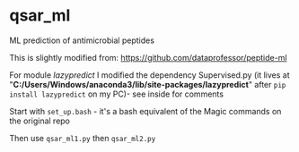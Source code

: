 # qsar_ml
ML prediction of antimicrobial peptides

This is slightly modified from: https://github.com/dataprofessor/peptide-ml

For module *lazypredict* I modified the dependency Supervised.py (it lives at "**C:/Users/Windows/anaconda3/lib/site-packages/lazypredict**" after `pip install lazypredict` on my PC)- see inside for comments

Start with `set_up.bash`  - it's a bash equivalent of the Magic commands on the original repo

Then use `qsar_ml1.py` then `qsar_ml2.py` 
